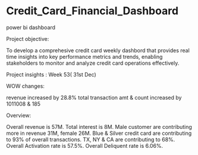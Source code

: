 # Credit_Card_Financial_Dashboard
power bi dashboard

Project objective:

To develop a comprehesive credit card weekly dashbord that provides real time insights into key performance metrics and trends, enabling stakeholders to monitor and analyze credit card operations effectively.

Project insights : Week 53( 31st Dec)

WOW changes:

revenue increased by 28.8%
total transaction amt & count increased by 1011008 & 185

Overview:

Overall revenue is 57M.
Total interest is 8M.
Male customer are contributing more in revenue 31M, female 26M.
Blue & Silver credit card are contributing to 93% of overall transactions.
TX, NY & CA are contributing to 68%.
Overall Activation rate is 57.5%.
Overall Deliquent rate is 6.06%.
